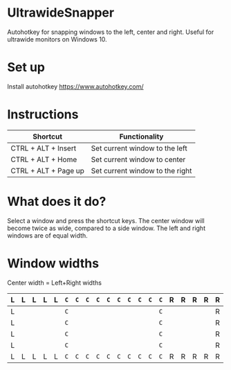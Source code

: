 # UltrawideSnapper
Autohotkey for snapping windows to the left, center and right. Useful for ultrawide monitors on Windows 10.

# Set up
Install autohotkey
https://www.autohotkey.com/

# Instructions

| Shortcut             | Functionality                   |
|----------------------|---------------------------------|
| CTRL + ALT + Insert  | Set current window to the left  |
| CTRL + ALT + Home    | Set current window to center    |
| CTRL + ALT + Page up | Set current window to the right |

# What does it do?

Select a window and press the shortcut keys. The center window will become twice as wide, compared to a side window. The left and right windows are of equal width.

# Window widths

Center width = Left+Right widths

| L | L | L | L | L | `C` | `C` | `C` | `C` | `C` | `C` | `C` | `C` | `C` | `C` | R | R | R | R | R |
|---|---|---|---|---|-----|-----|-----|-----|-----|-----|-----|-----|-----|----:|---|---|---|---|---|
| L |   |   |   |   | `C` |     |     |     |     |     |     |     |     | `C` |   |   |   |   | R |
| L |   |   |   |   | `C` |     |     |     |     |     |     |     |     | `C` |   |   |   |   | R |
| L |   |   |   |   | `C` |     |     |     |     |     |     |     |     | `C` |   |   |   |   | R |
| L |   |   |   |   | `C` |     |     |     |     |     |     |     |     | `C` |   |   |   |   | R |
| L | L | L | L | L | `C` | `C` | `C` | `C` | `C` | `C` | `C` | `C` | `C` | `C` | R | R | R | R | R |
